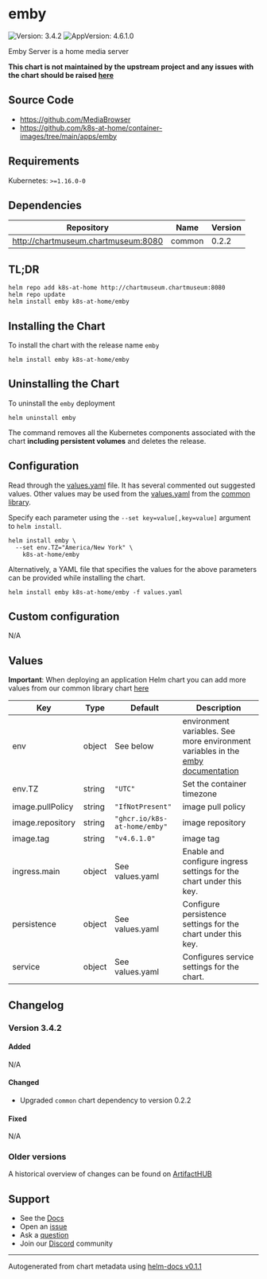 # emby

![Version: 3.4.2](https://img.shields.io/badge/Version-3.4.2-informational?style=flat-square) ![AppVersion: 4.6.1.0](https://img.shields.io/badge/AppVersion-4.6.1.0-informational?style=flat-square)

Emby Server is a home media server

**This chart is not maintained by the upstream project and any issues with the chart should be raised [here](https://github.com/k8s-at-home/charts/issues/new/choose)**

## Source Code

* <https://github.com/MediaBrowser>
* <https://github.com/k8s-at-home/container-images/tree/main/apps/emby>

## Requirements

Kubernetes: `>=1.16.0-0`

## Dependencies

| Repository | Name | Version |
|------------|------|---------|
| http://chartmuseum.chartmuseum:8080 | common | 0.2.2 |

## TL;DR

```console
helm repo add k8s-at-home http://chartmuseum.chartmuseum:8080
helm repo update
helm install emby k8s-at-home/emby
```

## Installing the Chart

To install the chart with the release name `emby`

```console
helm install emby k8s-at-home/emby
```

## Uninstalling the Chart

To uninstall the `emby` deployment

```console
helm uninstall emby
```

The command removes all the Kubernetes components associated with the chart **including persistent volumes** and deletes the release.

## Configuration

Read through the [values.yaml](./values.yaml) file. It has several commented out suggested values.
Other values may be used from the [values.yaml](https://github.com/k8s-at-home/library-charts/tree/main/charts/stable/common/values.yaml) from the [common library](https://github.com/k8s-at-home/library-charts/tree/main/charts/stable/common).

Specify each parameter using the `--set key=value[,key=value]` argument to `helm install`.

```console
helm install emby \
  --set env.TZ="America/New York" \
    k8s-at-home/emby
```

Alternatively, a YAML file that specifies the values for the above parameters can be provided while installing the chart.

```console
helm install emby k8s-at-home/emby -f values.yaml
```

## Custom configuration

N/A

## Values

**Important**: When deploying an application Helm chart you can add more values from our common library chart [here](https://github.com/k8s-at-home/library-charts/tree/main/charts/stable/common)

| Key | Type | Default | Description |
|-----|------|---------|-------------|
| env | object | See below | environment variables. See more environment variables in the [emby documentation](https://emby.org/docs) |
| env.TZ | string | `"UTC"` | Set the container timezone |
| image.pullPolicy | string | `"IfNotPresent"` | image pull policy |
| image.repository | string | `"ghcr.io/k8s-at-home/emby"` | image repository |
| image.tag | string | `"v4.6.1.0"` | image tag |
| ingress.main | object | See values.yaml | Enable and configure ingress settings for the chart under this key. |
| persistence | object | See values.yaml | Configure persistence settings for the chart under this key. |
| service | object | See values.yaml | Configures service settings for the chart. |

## Changelog

### Version 3.4.2

#### Added

N/A

#### Changed

* Upgraded `common` chart dependency to version 0.2.2

#### Fixed

N/A

### Older versions

A historical overview of changes can be found on [ArtifactHUB](https://artifacthub.io/packages/helm/k8s-at-home/emby?modal=changelog)

## Support

- See the [Docs](https://docs.k8s-at-home.com/our-helm-charts/getting-started/)
- Open an [issue](https://github.com/k8s-at-home/charts/issues/new/choose)
- Ask a [question](https://github.com/k8s-at-home/organization/discussions)
- Join our [Discord](https://discord.gg/sTMX7Vh) community

----------------------------------------------
Autogenerated from chart metadata using [helm-docs v0.1.1](https://github.com/k8s-at-home/helm-docs/releases/v0.1.1)
